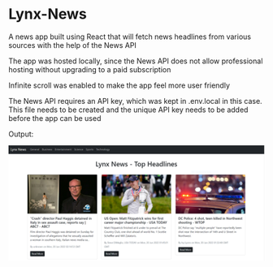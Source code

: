 # Lynx-News
A news app built using React that will fetch news headlines from various sources with the help of the News API

The app was hosted locally, since the News API does not allow professional hosting without upgrading to a paid subscription

Infinite scroll was enabled to make the app feel more user friendly

The News API requires an API key, which was kept in .env.local in this case. This file needs to be created and the unique API key needs to be added before the app can be used

Output:

![Lynx News Output](./Lynx_News_Output.PNG?raw=true "Title")
